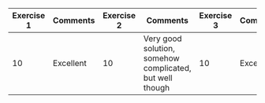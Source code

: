 Exercise 1 | Comments | Exercise 2 | Comments | Exercise 3 | Comments | Exercise 4 | Comments | Exercise 5 | Comments | Total
-- | -- | -- | -- | -- | -- | -- | -- | -- | -- | --
10 | Excellent | 10 | Very good solution, somehow complicated, but well though | 10 | Excellent | 9 | -> issues | 8 | Checks missing | 10.55


